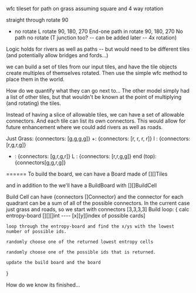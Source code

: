 wfc tileset for path on grass assuming square and 4 way rotation

straight through  rotate 90
+ no rotate
L	rotate 90, 180, 270
End-one path in rotate 90, 180, 270
No path no rotate
(T junction too? -- can be added later -- 4x rotation)


Logic holds for rivers as well as paths -- but would need to be different tiles (and potentially allow bridges and fords...)

we can build a set of tiles from our input tiles, and have the tile objects create multiples of themselves rotated. Then use the simple wfc method to place them in the world.

How do we quantify what they can go next to... The other model simply had a list of other tiles, but that wouldn't be known at the point of multiplying (and rotating) the tiles.

Instead of having a slice of allowable tiles, we can have a set of allowable connectors. And each tile can list its own connectors. This would allow for future enhancement where we could add rivers as well as roads.


Just Grass: {connectors: [g,g,g,g]}
+: {connectors: [r, r, r, r]} 
I : {connectors: [r,g,r,g]}
- : {connectors: [g,r,g,r]}
L : {connectors: [r,r,g,g]}
end (top): {connectors[g,g,r,g]}


======
To build the board, we can have a Board made of [][]Tiles

and in addition to the we'll have a BuildBoard with [][]BuildCell 

Build Cell can have {connectors   []Connector} and the connector for each quadrant can be a sum of all of the possible connectors. In the current case just grass and roads, so we start with connectors [3,3,3,3]
Build loop: {
	calc entropy-board [][][]int ---- [x][y][index of possible cards]
	
	loop through the entropy-board and find the x/ys with the lowest number of possible ids.
	
	randomly choose one of the returned lowest entropy cells

	randomly choose one of the possible ids that is returned.

	update the build board and the board
}

How do we know its finished...

	
